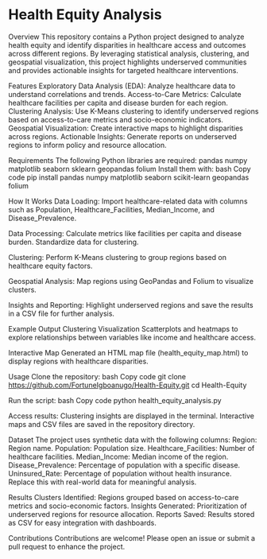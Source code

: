 # Health Equity Analysis
Overview
This repository contains a Python project designed to analyze health equity and identify disparities in healthcare access and outcomes across different regions. By leveraging statistical analysis, clustering, and geospatial visualization, this project highlights underserved communities and provides actionable insights for targeted healthcare interventions.

Features
Exploratory Data Analysis (EDA): Analyze healthcare data to understand correlations and trends.
Access-to-Care Metrics: Calculate healthcare facilities per capita and disease burden for each region.
Clustering Analysis: Use K-Means clustering to identify underserved regions based on access-to-care metrics and socio-economic indicators.
Geospatial Visualization: Create interactive maps to highlight disparities across regions.
Actionable Insights: Generate reports on underserved regions to inform policy and resource allocation.

Requirements
The following Python libraries are required:
pandas
numpy
matplotlib
seaborn
sklearn
geopandas
folium
Install them with:
bash
Copy code
pip install pandas numpy matplotlib seaborn scikit-learn geopandas folium

How It Works
Data Loading:
Import healthcare-related data with columns such as Population, Healthcare_Facilities, Median_Income, and Disease_Prevalence.

Data Processing:
Calculate metrics like facilities per capita and disease burden.
Standardize data for clustering.

Clustering:
Perform K-Means clustering to group regions based on healthcare equity factors.

Geospatial Analysis:
Map regions using GeoPandas and Folium to visualize clusters.

Insights and Reporting:
Highlight underserved regions and save the results in a CSV file for further analysis.

Example Output
Clustering Visualization
Scatterplots and heatmaps to explore relationships between variables like income and healthcare access.

Interactive Map
Generated an HTML map file (health_equity_map.html) to display regions with healthcare disparities.

Usage
Clone the repository:
bash
Copy code
git clone https://github.com/FortuneIgboanugo/Health-Equity.git
cd Health-Equity

Run the script:
bash
Copy code
python health_equity_analysis.py

Access results:
Clustering insights are displayed in the terminal.
Interactive maps and CSV files are saved in the repository directory.


Dataset
The project uses synthetic data with the following columns:
Region: Region name.
Population: Population size.
Healthcare_Facilities: Number of healthcare facilities.
Median_Income: Median income of the region.
Disease_Prevalence: Percentage of population with a specific disease.
Uninsured_Rate: Percentage of population without health insurance.
Replace this with real-world data for meaningful analysis.

Results
Clusters Identified: Regions grouped based on access-to-care metrics and socio-economic factors.
Insights Generated: Prioritization of underserved regions for resource allocation.
Reports Saved: Results stored as CSV for easy integration with dashboards.

Contributions
Contributions are welcome! Please open an issue or submit a pull request to enhance the project.

